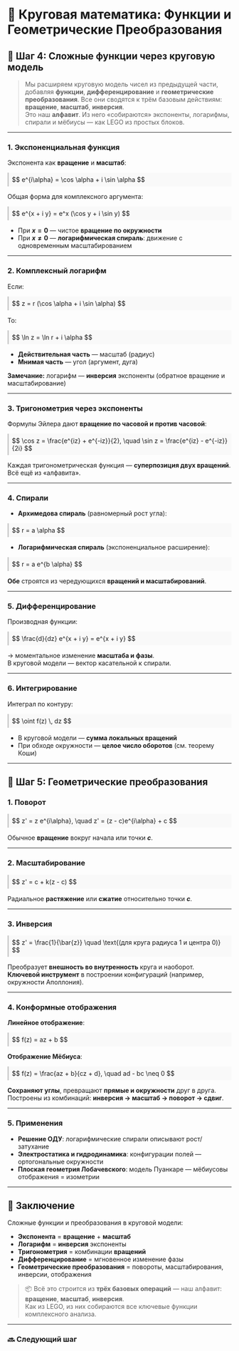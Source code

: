 # 📘 Круговая математика: Функции и Геометрические Преобразования

## 🔹 Шаг 4: Сложные функции через круговую модель

> Мы расширяем круговую модель чисел из предыдущей части, добавляя **функции**, **дифференцирование** и **геометрические преобразования**. Все они сводятся к трём базовым действиям:
> **вращение**, **масштаб**, **инверсия**.  
> Это наш **алфавит**. Из него «собираются» экспоненты, логарифмы, спирали и мёбиусы — как LEGO из простых блоков.

---

### 1. Экспоненциальная функция

Экспонента как **вращение** и **масштаб**:

<div style="background:#f9f9f9; padding: 0.5em; border-left: 3px solid #ccc;">
$$
e^{i\alpha} = \cos \alpha + i \sin \alpha
$$
</div>

Общая форма для комплексного аргумента:

<div style="background:#f9f9f9; padding: 0.5em; border-left: 3px solid #ccc;">
$$
e^{x + i y} = e^x (\cos y + i \sin y)
$$
</div>

- При **$x = 0$** — чистое **вращение по окружности**
- При **$x \neq 0$** — **логарифмическая спираль**: движение с одновременным масштабированием

---

### 2. Комплексный логарифм

Если:

<div style="background:#f9f9f9; padding: 0.5em; border-left: 3px solid #ccc;">
$$
z = r (\cos \alpha + i \sin \alpha)
$$
</div>

То:

<div style="background:#f9f9f9; padding: 0.5em; border-left: 3px solid #ccc;">
$$
\ln z = \ln r + i \alpha
$$
</div>

- **Действительная часть** — масштаб (радиус)
- **Мнимая часть** — угол (аргумент, дуга)

**Замечание:** логарифм — **инверсия** экспоненты (обратное вращение и масштабирование)

---

### 3. Тригонометрия через экспоненты

Формулы Эйлера дают **вращение по часовой и против часовой**:

<div style="background:#f9f9f9; padding: 0.5em; border-left: 3px solid #ccc;">
$$
\cos z = \frac{e^{iz} + e^{-iz}}{2}, \quad 
\sin z = \frac{e^{iz} - e^{-iz}}{2i}
$$
</div>

Каждая тригонометрическая функция — **суперпозиция двух вращений**. Всё ещё из «алфавита».

---

### 4. Спирали

- **Архимедова спираль** (равномерный рост угла):

<div style="background:#f9f9f9; padding: 0.5em; border-left: 3px solid #ccc;">
$$
r = a \alpha
$$
</div>

- **Логарифмическая спираль** (экспоненциальное расширение):

<div style="background:#f9f9f9; padding: 0.5em; border-left: 3px solid #ccc;">
$$
r = a e^{b \alpha}
$$
</div>

**Обе** строятся из чередующихся **вращений и масштабирований**.

---

### 5. Дифференцирование

Производная функции:

<div style="background:#f9f9f9; padding: 0.5em; border-left: 3px solid #ccc;">
$$
\frac{d}{dz} e^{x + i y} = e^{x + i y}
$$
</div>

→ моментальное изменение **масштаба и фазы**.  
В круговой модели — вектор касательной к спирали.

---

### 6. Интегрирование

Интеграл по контуру:

<div style="background:#f9f9f9; padding: 0.5em; border-left: 3px solid #ccc;">
$$
\oint f(z) \, dz
$$
</div>

- В круговой модели — **сумма локальных вращений**
- При обходе окружности — **целое число оборотов** (см. теорему Коши)

---

## 🔹 Шаг 5: Геометрические преобразования

### 1. Поворот

<div style="background:#f9f9f9; padding: 0.5em; border-left: 3px solid #ccc;">
$$
z' = z e^{i\alpha}, \quad
z' = (z - c)e^{i\alpha} + c
$$
</div>

Обычное **вращение** вокруг начала или точки **$c$**.

---

### 2. Масштабирование

<div style="background:#f9f9f9; padding: 0.5em; border-left: 3px solid #ccc;">
$$
z' = c + k(z - c)
$$
</div>

Радиальное **растяжение** или **сжатие** относительно точки **$c$**.

---

### 3. Инверсия

<div style="background:#f9f9f9; padding: 0.5em; border-left: 3px solid #ccc;">
$$
z' = \frac{1}{\bar{z}} \quad \text{(для круга радиуса 1 и центра 0)}
$$
</div>

Преобразует **внешность во внутренность** круга и наоборот.  
**Ключевой инструмент** в построении конфигураций (например, окружности Аполлония).

---

### 4. Конформные отображения

**Линейное отображение**:

<div style="background:#f9f9f9; padding: 0.5em; border-left: 3px solid #ccc;">
$$
f(z) = az + b
$$
</div>

**Отображение Мёбиуса**:

<div style="background:#f9f9f9; padding: 0.5em; border-left: 3px solid #ccc;">
$$
f(z) = \frac{az + b}{cz + d}, \quad ad - bc \neq 0
$$
</div>

**Сохраняют углы**, превращают **прямые и окружности** друг в друга.  
Построены из комбинаций: **инверсия → масштаб → поворот → сдвиг**.

---

### 5. Применения

- **Решение ОДУ**: логарифмические спирали описывают рост/затухание
- **Электростатика и гидродинамика**: конфигурации полей — ортогональные окружности
- **Плоская геометрия Лобачевского**: модель Пуанкаре — мёбиусовы отображения = изометрии

---

## 🔹 Заключение

Сложные функции и преобразования в круговой модели:

- **Экспонента** = **вращение** + **масштаб**
- **Логарифм** = **инверсия** экспоненты
- **Тригонометрия** = комбинации **вращений**
- **Дифференцирование** = мгновенное изменение фазы
- **Геометрические преобразования** = повороты, масштабирования, инверсии, отображения

> 📦 Всё это строится из **трёх базовых операций** — наш алфавит:
> **вращение**, **масштаб**, **инверсия**.  
> Как из LEGO, из них собираются все ключевые функции комплексного анализа.

---

### 🔜 Следующий шаг


